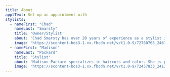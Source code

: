 ```yaml
---
title: About
apptText: Set up an appointment with
stylists:
  - nameFirst: "Chad"
    nameLast: "Smarsty"
    title: 'Owner/Stylist'
    about: 'Chad Smarsty has over 20 years of experience as a stylist in the hair industry and is passionate about exceeding your expectations. Chad offers classic services as well as staying up to date on all of the newest trends.'
    image: 'https://scontent-bos3-1.xx.fbcdn.net/v/t1.0-9/72760765_2467420303312167_3977239711524585472_n.jpg?_nc_cat=101&ccb=2&_nc_sid=8bfeb9&_nc_ohc=Si75axiHbrsAX8PJyRc&_nc_ht=scontent-bos3-1.xx&oh=39be5a53c7f0a7b9232ec1f651f14ebd&oe=60354358'
  - nameFirst: "Madison"
    nameLast: "Packard"
    title: 'Stylist'
    about: 'Madison Packard specializes in haircuts and color. She is passionate about gentlemen’s cuts and loves to make her clients feel beautiful in their own skin!'
    image: 'https://scontent-bos3-1.xx.fbcdn.net/v/t1.0-9/72457833_2412583369004955_2697469139559120896_n.jpg?_nc_cat=108&ccb=2&_nc_sid=09cbfe&_nc_ohc=U8F89MgCyAMAX96V91Z&_nc_ht=scontent-bos3-1.xx&oh=0b8c62fab270d778a99ab966fbfd969f&oe=60335744'
---
```



